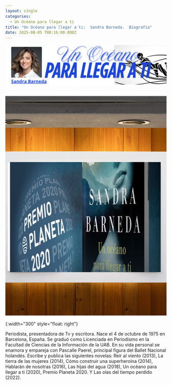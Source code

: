 ```yaml
---
layout: single
categories:
  - Un Océano para llegar a ti
title: "Un Océano para llegar a ti:  Sandra Barneda.  Biografía"
date: 2025-08-05 T08:16:00.000Z
---
```

![](/assets/img/banner-un-oceano-para-llegar-a-ti.png)



![](/assets/img/premio-planeta-2000.png){:width="300" style="float: right"}

Periodista, presentadora de Tv y escritora. Nace el 4 de octubre de 1975 en Barcelona, España. 
Se graduó como Licenciada en Periodismo en la Facultad de Ciencias de la Información de la UAB. 
En su vida personal se enamora y empareja con Pascalle Paerel, principal figura del Ballet Nacional holandés. Escribe y publica las siguientes novelas: Reír al viento (2013), La tierra de las mujeres (2014), Cómo construir una superheroína (2014), Hablarán de nosotras (2016), Las hijas del agua (2018), Un océano para llegar a ti (2020), Premio Planeta 2020. Y Las olas del tiempo perdido (2022).
